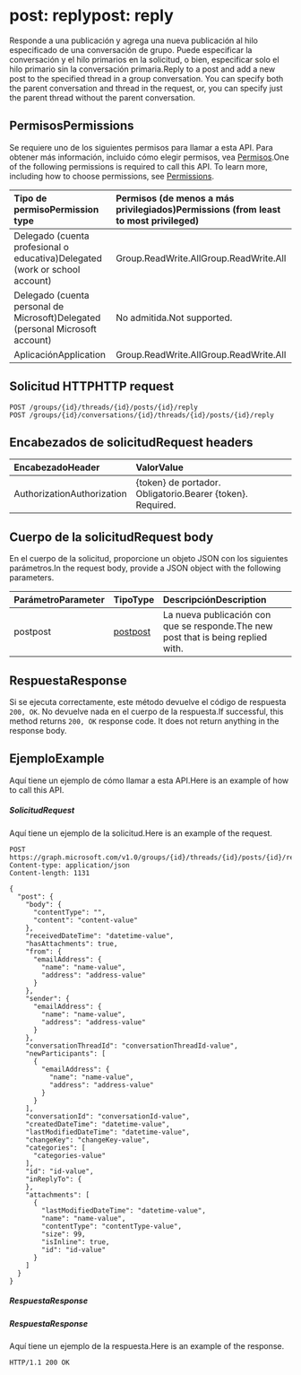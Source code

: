 # <a name="post-reply"></a><span data-ttu-id="c3c28-101">post: reply</span><span class="sxs-lookup"><span data-stu-id="c3c28-101">post: reply</span></span>

<span data-ttu-id="c3c28-p101">Responde a una publicación y agrega una nueva publicación al hilo especificado de una conversación de grupo. Puede especificar la conversación y el hilo primarios en la solicitud, o bien, especificar solo el hilo primario sin la conversación primaria.</span><span class="sxs-lookup"><span data-stu-id="c3c28-p101">Reply to a post and add a new post to the specified thread in a group conversation. You can specify both the parent conversation and thread in the request, or, you can specify just the parent thread without the parent conversation.</span></span>

## <a name="permissions"></a><span data-ttu-id="c3c28-104">Permisos</span><span class="sxs-lookup"><span data-stu-id="c3c28-104">Permissions</span></span>
<span data-ttu-id="c3c28-p102">Se requiere uno de los siguientes permisos para llamar a esta API. Para obtener más información, incluido cómo elegir permisos, vea [Permisos](../../../concepts/permissions_reference.md).</span><span class="sxs-lookup"><span data-stu-id="c3c28-p102">One of the following permissions is required to call this API. To learn more, including how to choose permissions, see [Permissions](../../../concepts/permissions_reference.md).</span></span>

|<span data-ttu-id="c3c28-107">Tipo de permiso</span><span class="sxs-lookup"><span data-stu-id="c3c28-107">Permission type</span></span>      | <span data-ttu-id="c3c28-108">Permisos (de menos a más privilegiados)</span><span class="sxs-lookup"><span data-stu-id="c3c28-108">Permissions (from least to most privileged)</span></span>              | 
|:--------------------|:---------------------------------------------------------| 
|<span data-ttu-id="c3c28-109">Delegado (cuenta profesional o educativa)</span><span class="sxs-lookup"><span data-stu-id="c3c28-109">Delegated (work or school account)</span></span> | <span data-ttu-id="c3c28-110">Group.ReadWrite.All</span><span class="sxs-lookup"><span data-stu-id="c3c28-110">Group.ReadWrite.All</span></span>    | 
|<span data-ttu-id="c3c28-111">Delegado (cuenta personal de Microsoft)</span><span class="sxs-lookup"><span data-stu-id="c3c28-111">Delegated (personal Microsoft account)</span></span> | <span data-ttu-id="c3c28-112">No admitida.</span><span class="sxs-lookup"><span data-stu-id="c3c28-112">Not supported.</span></span>    | 
|<span data-ttu-id="c3c28-113">Aplicación</span><span class="sxs-lookup"><span data-stu-id="c3c28-113">Application</span></span> | <span data-ttu-id="c3c28-114">Group.ReadWrite.All</span><span class="sxs-lookup"><span data-stu-id="c3c28-114">Group.ReadWrite.All</span></span> | 

## <a name="http-request"></a><span data-ttu-id="c3c28-115">Solicitud HTTP</span><span class="sxs-lookup"><span data-stu-id="c3c28-115">HTTP request</span></span>
<!-- { "blockType": "ignored" } -->
```http
POST /groups/{id}/threads/{id}/posts/{id}/reply
POST /groups/{id}/conversations/{id}/threads/{id}/posts/{id}/reply

```
## <a name="request-headers"></a><span data-ttu-id="c3c28-116">Encabezados de solicitud</span><span class="sxs-lookup"><span data-stu-id="c3c28-116">Request headers</span></span>
| <span data-ttu-id="c3c28-117">Encabezado</span><span class="sxs-lookup"><span data-stu-id="c3c28-117">Header</span></span>       | <span data-ttu-id="c3c28-118">Valor</span><span class="sxs-lookup"><span data-stu-id="c3c28-118">Value</span></span> |
|:---------------|:--------|
| <span data-ttu-id="c3c28-119">Authorization</span><span class="sxs-lookup"><span data-stu-id="c3c28-119">Authorization</span></span>  | <span data-ttu-id="c3c28-p103">{token} de portador. Obligatorio.</span><span class="sxs-lookup"><span data-stu-id="c3c28-p103">Bearer {token}. Required.</span></span>  |

## <a name="request-body"></a><span data-ttu-id="c3c28-122">Cuerpo de la solicitud</span><span class="sxs-lookup"><span data-stu-id="c3c28-122">Request body</span></span>
<span data-ttu-id="c3c28-123">En el cuerpo de la solicitud, proporcione un objeto JSON con los siguientes parámetros.</span><span class="sxs-lookup"><span data-stu-id="c3c28-123">In the request body, provide a JSON object with the following parameters.</span></span>

| <span data-ttu-id="c3c28-124">Parámetro</span><span class="sxs-lookup"><span data-stu-id="c3c28-124">Parameter</span></span>    | <span data-ttu-id="c3c28-125">Tipo</span><span class="sxs-lookup"><span data-stu-id="c3c28-125">Type</span></span>   |<span data-ttu-id="c3c28-126">Descripción</span><span class="sxs-lookup"><span data-stu-id="c3c28-126">Description</span></span>|
|:---------------|:--------|:----------|
|<span data-ttu-id="c3c28-127">post</span><span class="sxs-lookup"><span data-stu-id="c3c28-127">post</span></span>|[<span data-ttu-id="c3c28-128">post</span><span class="sxs-lookup"><span data-stu-id="c3c28-128">post</span></span>](../resources/post.md)|<span data-ttu-id="c3c28-129">La nueva publicación con que se responde.</span><span class="sxs-lookup"><span data-stu-id="c3c28-129">The new post that is being replied with.</span></span>|

## <a name="response"></a><span data-ttu-id="c3c28-130">Respuesta</span><span class="sxs-lookup"><span data-stu-id="c3c28-130">Response</span></span>

<span data-ttu-id="c3c28-p104">Si se ejecuta correctamente, este método devuelve el código de respuesta `200, OK`. No devuelve nada en el cuerpo de la respuesta.</span><span class="sxs-lookup"><span data-stu-id="c3c28-p104">If successful, this method returns `200, OK` response code. It does not return anything in the response body.</span></span>

## <a name="example"></a><span data-ttu-id="c3c28-133">Ejemplo</span><span class="sxs-lookup"><span data-stu-id="c3c28-133">Example</span></span>
<span data-ttu-id="c3c28-134">Aquí tiene un ejemplo de cómo llamar a esta API.</span><span class="sxs-lookup"><span data-stu-id="c3c28-134">Here is an example of how to call this API.</span></span>
##### <a name="request"></a><span data-ttu-id="c3c28-135">Solicitud</span><span class="sxs-lookup"><span data-stu-id="c3c28-135">Request</span></span>
<span data-ttu-id="c3c28-136">Aquí tiene un ejemplo de la solicitud.</span><span class="sxs-lookup"><span data-stu-id="c3c28-136">Here is an example of the request.</span></span>
<!-- {
  "blockType": "request",
  "name": "post_reply"
}-->
```http
POST https://graph.microsoft.com/v1.0/groups/{id}/threads/{id}/posts/{id}/reply
Content-type: application/json
Content-length: 1131

{
  "post": {
    "body": {
      "contentType": "",
      "content": "content-value"
    },
    "receivedDateTime": "datetime-value",
    "hasAttachments": true,
    "from": {
      "emailAddress": {
        "name": "name-value",
        "address": "address-value"
      }
    },
    "sender": {
      "emailAddress": {
        "name": "name-value",
        "address": "address-value"
      }
    },
    "conversationThreadId": "conversationThreadId-value",
    "newParticipants": [
      {
        "emailAddress": {
          "name": "name-value",
          "address": "address-value"
        }
      }
    ],
    "conversationId": "conversationId-value",
    "createdDateTime": "datetime-value",
    "lastModifiedDateTime": "datetime-value",
    "changeKey": "changeKey-value",
    "categories": [
      "categories-value"
    ],
    "id": "id-value",
    "inReplyTo": {
    },
    "attachments": [
      {
        "lastModifiedDateTime": "datetime-value",
        "name": "name-value",
        "contentType": "contentType-value",
        "size": 99,
        "isInline": true,
        "id": "id-value"
      }
    ]
  }
}
```

##### <a name="response"></a><span data-ttu-id="c3c28-137">Respuesta</span><span class="sxs-lookup"><span data-stu-id="c3c28-137">Response</span></span>
##### <a name="response"></a><span data-ttu-id="c3c28-138">Respuesta</span><span class="sxs-lookup"><span data-stu-id="c3c28-138">Response</span></span>
<span data-ttu-id="c3c28-139">Aquí tiene un ejemplo de la respuesta.</span><span class="sxs-lookup"><span data-stu-id="c3c28-139">Here is an example of the response.</span></span>
<!-- {
  "blockType": "response",
  "truncated": true
} -->
```http
HTTP/1.1 200 OK
```

<!-- uuid: 8fcb5dbc-d5aa-4681-8e31-b001d5168d79
2015-10-25 14:57:30 UTC -->
<!-- {
  "type": "#page.annotation",
  "description": "post: reply",
  "keywords": "",
  "section": "documentation",
  "tocPath": ""
}-->
